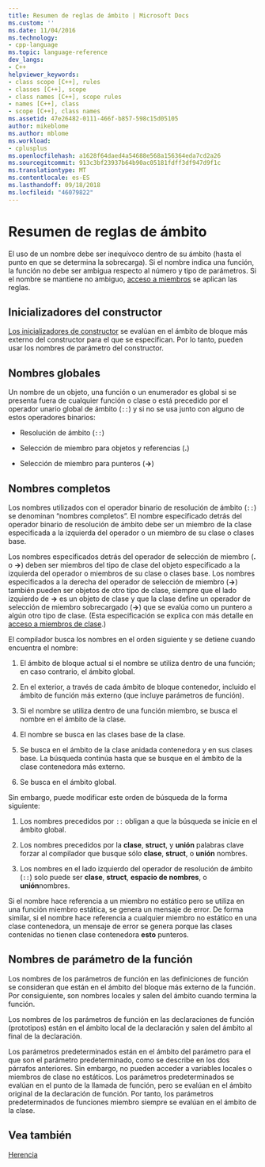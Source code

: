 ```yaml
---
title: Resumen de reglas de ámbito | Microsoft Docs
ms.custom: ''
ms.date: 11/04/2016
ms.technology:
- cpp-language
ms.topic: language-reference
dev_langs:
- C++
helpviewer_keywords:
- class scope [C++], rules
- classes [C++], scope
- class names [C++], scope rules
- names [C++], class
- scope [C++], class names
ms.assetid: 47e26482-0111-466f-b857-598c15d05105
author: mikeblome
ms.author: mblome
ms.workload:
- cplusplus
ms.openlocfilehash: a1628f64daed4a54688e568a156364eda7cd2a26
ms.sourcegitcommit: 913c3bf23937b64b90ac05181fdff3df947d9f1c
ms.translationtype: MT
ms.contentlocale: es-ES
ms.lasthandoff: 09/18/2018
ms.locfileid: "46079822"
---
```

# <a name="summary-of-scope-rules"></a>Resumen de reglas de ámbito

El uso de un nombre debe ser inequívoco dentro de su ámbito (hasta el punto en que se determina la sobrecarga). Si el nombre indica una función, la función no debe ser ambigua respecto al número y tipo de parámetros. Si el nombre se mantiene no ambiguo, [acceso a miembros](../cpp/member-access-control-cpp.md) se aplican las reglas.

## <a name="constructor-initializers"></a>Inicializadores del constructor

[Los inicializadores de constructor](constructors-cpp.md#member_init_list) se evalúan en el ámbito de bloque más externo del constructor para el que se especifican. Por lo tanto, pueden usar los nombres de parámetro del constructor.

## <a name="global-names"></a>Nombres globales

Un nombre de un objeto, una función o un enumerador es global si se presenta fuera de cualquier función o clase o está precedido por el operador unario global de ámbito (`::`) y si no se usa junto con alguno de estos operadores binarios:

- Resolución de ámbito (`::`)

- Selección de miembro para objetos y referencias (**.**)

- Selección de miembro para punteros (**->**)

## <a name="qualified-names"></a>Nombres completos

Los nombres utilizados con el operador binario de resolución de ámbito (`::`) se denominan “nombres completos”. El nombre especificado detrás del operador binario de resolución de ámbito debe ser un miembro de la clase especificada a la izquierda del operador o un miembro de su clase o clases base.

Los nombres especificados detrás del operador de selección de miembro (**.** o **->**) deben ser miembros del tipo de clase del objeto especificado a la izquierda del operador o miembros de su clase o clases base. Los nombres especificados a la derecha del operador de selección de miembro (**->**) también pueden ser objetos de otro tipo de clase, siempre que el lado izquierdo de **->** es un objeto de clase y que la clase define un operador de selección de miembro sobrecargado (**->**) que se evalúa como un puntero a algún otro tipo de clase. (Esta especificación se explica con más detalle en [acceso a miembros de clase](../cpp/member-access.md).)

El compilador busca los nombres en el orden siguiente y se detiene cuando encuentra el nombre:

1. El ámbito de bloque actual si el nombre se utiliza dentro de una función; en caso contrario, el ámbito global.

1. En el exterior, a través de cada ámbito de bloque contenedor, incluido el ámbito de función más externo (que incluye parámetros de función).

1. Si el nombre se utiliza dentro de una función miembro, se busca el nombre en el ámbito de la clase.

1. El nombre se busca en las clases base de la clase.

1. Se busca en el ámbito de la clase anidada contenedora y en sus clases base. La búsqueda continúa hasta que se busque en el ámbito de la clase contenedora más externo.

1. Se busca en el ámbito global.

Sin embargo, puede modificar este orden de búsqueda de la forma siguiente:

1. Los nombres precedidos por `::` obligan a que la búsqueda se inicie en el ámbito global.

1. Los nombres precedidos por la **clase**, **struct**, y **unión** palabras clave forzar al compilador que busque sólo **clase**,  **struct**, o **unión** nombres.

1. Los nombres en el lado izquierdo del operador de resolución de ámbito (`::`) solo puede ser **clase**, **struct**, **espacio de nombres**, o **unión**nombres.

Si el nombre hace referencia a un miembro no estático pero se utiliza en una función miembro estática, se genera un mensaje de error. De forma similar, si el nombre hace referencia a cualquier miembro no estático en una clase contenedora, un mensaje de error se genera porque las clases contenidas no tienen clase contenedora **esto** punteros.

## <a name="function-parameter-names"></a>Nombres de parámetro de la función

Los nombres de los parámetros de función en las definiciones de función se consideran que están en el ámbito del bloque más externo de la función. Por consiguiente, son nombres locales y salen del ámbito cuando termina la función.

Los nombres de los parámetros de función en las declaraciones de función (prototipos) están en el ámbito local de la declaración y salen del ámbito al final de la declaración.

Los parámetros predeterminados están en el ámbito del parámetro para el que son el parámetro predeterminado, como se describe en los dos párrafos anteriores. Sin embargo, no pueden acceder a variables locales o miembros de clase no estáticos. Los parámetros predeterminados se evalúan en el punto de la llamada de función, pero se evalúan en el ámbito original de la declaración de función. Por tanto, los parámetros predeterminados de funciones miembro siempre se evalúan en el ámbito de la clase.

## <a name="see-also"></a>Vea también

[Herencia](../cpp/inheritance-cpp.md)